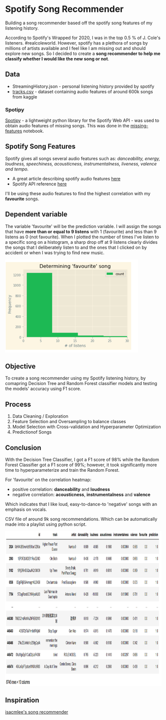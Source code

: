 # Spotify Song Recommender
Building a song recommender based off the spotify song features of my listening history.

According to Spotify's Wrapped for 2020, I was in the top 0.5 % of J. Cole's listeners. #realcoleworld. However, spotify has a plethora of songs by millions of artists available and I feel like I am missing out and should explore new songs. So I decided to create a **song recommender to help me classify whether I would like the new song or not**.

## Data
- StreamingHistory.json - personal listening history provided by spotify 
- [tracks.csv](https://www.kaggle.com/yamaerenay/spotify-dataset-19212020-160k-tracks?select=tracks.csv) - dataset containing audio features of around 600k songs from kaggle

### Spotipy
[Spotipy](https://spotipy.readthedocs.io) - a lightweight python library for the Spotify Web API - was used to obtain audio features of missing songs. This was done in the [missing-features](missing-features.ipynb) notebook.  

## Spotify Song Features
Spotify gives all songs several audio features such as: *danceability, energy, loudness, speechiness, acousticness, instrumentalness, liveness, valence and tempo.*

- A great article describing spotify audio features [here](https://medium.com/@boplantinga/what-do-spotifys-audio-features-tell-us-about-this-year-s-eurovision-song-contest-66ad188e112a#379f) 
- Spotify API reference [here](https://developer.spotify.com/documentation/web-api/reference/#endpoint-get-audio-features)

I'll be using these audio features to find the highest correlation with my **favourite** songs.  

## Dependent variable
The variable 'favourite' will be the prediction variable. I will assign the songs that have **more than or equal to 9 listens** with 1 (favourite) and less than 9 listens as 0 (not favourite). 
When I plotted the number of times I've listen to a specific song on a histogram, a sharp drop off at 9 listens clearly divides the songs that I deliberately listen to and the ones that I clicked on by accident or when I was trying to find new music.

<img src="images/why9.PNG" height="300">

## Objective
To create a song recommender using my Spotify listening history, by comapring Decision Tree and Random Forest classifier models and testing the models' accuracy using F1 score.

## Process
1. Data Cleaning / Exploration
2. Feature Selection and Oversampling to balance classes
3. Model Selection with Cross-validation and Hyperparameter Optimization
4. Predictionof Songs


## Conclusion
With the Decision Tree Classifier, I got a F1 score of 98% while the Random Forest Classifier got a F1 score of 99%; however, it took significantly more time to hyperparameterize and train the Random Forest.

For 'favourite' on the correlation heatmap:
- positive correlation: **danceability** and **loudness**
- negative correlation: **acousticness**, **instrumentalness** and **valence**

Which indicates that I like loud, easy-to-dance-to 'negative' songs with an emphasis on vocals.

CSV file of around 9k song recommendations. Which can be automatically made into a playlist using python script. 

<img src="images/recommendations.PNG" height="500">

## Inspiration
[isacmlee's song recommender](https://github.com/isacmlee/song-recommender.git)
